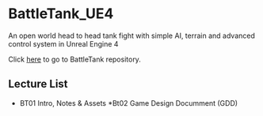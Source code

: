 # BattleTank_UE4
An open world head to head tank fight with simple AI, terrain and advanced control system in Unreal Engine 4

Click [here](https://github.com/weiserM13/BattleTank_UE4) to go to BattleTank repository.

## Lecture List
* BT01 Intro, Notes & Assets
*Bt02 Game Design Documment (GDD)
